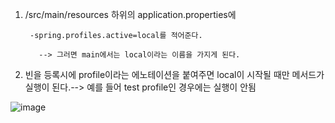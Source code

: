 1. /src/main/resources 하위의 application.properties에 

      
        -spring.profiles.active=local를 적어준다.
        
          --> 그러면 main에서는 local이라는 이름을 가지게 된다.
          
2. 빈을 등록시에 profile이라는 에노테이션을 붙여주면 local이 시작될 때만 메서드가 실행이 된다.--> 예를 들어 test profile인 경우에는 실행이 안됨
  
  ![image](https://user-images.githubusercontent.com/108928206/189323710-fca52417-3901-4f87-a09f-351d1a717848.png)


  
